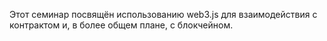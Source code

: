 Этот семинар посвящён использованию web3.js для взаимодействия с контрактом и, в более общем плане, с блокчейном.
